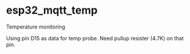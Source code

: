 # esp32_mqtt_temp
Temperature monitoring

Using pin D15 as data for temp probe.
Need pullup resister (4.7K) on that pin.
